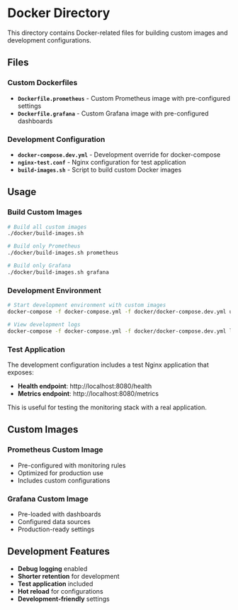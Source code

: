 # Docker Directory

This directory contains Docker-related files for building custom images and development configurations.

## Files

### Custom Dockerfiles
- **`Dockerfile.prometheus`** - Custom Prometheus image with pre-configured settings
- **`Dockerfile.grafana`** - Custom Grafana image with pre-configured dashboards

### Development Configuration
- **`docker-compose.dev.yml`** - Development override for docker-compose
- **`nginx-test.conf`** - Nginx configuration for test application
- **`build-images.sh`** - Script to build custom Docker images

## Usage

### Build Custom Images
```bash
# Build all custom images
./docker/build-images.sh

# Build only Prometheus
./docker/build-images.sh prometheus

# Build only Grafana
./docker/build-images.sh grafana
```

### Development Environment
```bash
# Start development environment with custom images
docker-compose -f docker-compose.yml -f docker/docker-compose.dev.yml up -d

# View development logs
docker-compose -f docker-compose.yml -f docker/docker-compose.dev.yml logs -f
```

### Test Application
The development configuration includes a test Nginx application that exposes:
- **Health endpoint**: http://localhost:8080/health
- **Metrics endpoint**: http://localhost:8080/metrics

This is useful for testing the monitoring stack with a real application.

## Custom Images

### Prometheus Custom Image
- Pre-configured with monitoring rules
- Optimized for production use
- Includes custom configurations

### Grafana Custom Image
- Pre-loaded with dashboards
- Configured data sources
- Production-ready settings

## Development Features

- **Debug logging** enabled
- **Shorter retention** for development
- **Test application** included
- **Hot reload** for configurations
- **Development-friendly** settings
